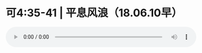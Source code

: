 # 可4:35-41 | 平息风浪（18.06.10早） 

<audio style="width: 100%;" preload="false" controls controlslist="nodownload"><source src="//cdn.wechat.edu.pl/audio/mp3/old/25301.mp3" type="audio/mpeg">Your browser does not support the audio element.</audio>


